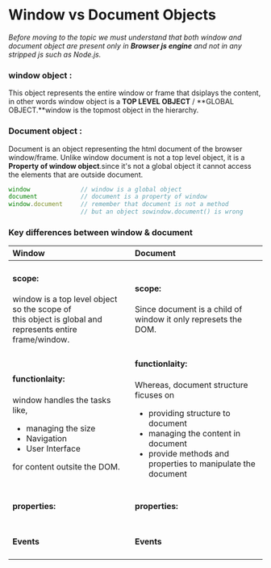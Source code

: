 # Window vs Document Objects

_Before moving to the topic we must understand that both window and document object are present only in **Browser js engine** and not in any stripped js such as Node.js._
### window object :
This object represents the entire window or frame that dsiplays the content, in other words window object is a **TOP LEVEL OBJECT** / **GLOBAL OBJECT.**window is the topmost object in the hierarchy.

### Document object :
Document is an object representing the html document of the browser window/frame. Unlike window document is not a top level object, it is a **Property of window object**.since it's not a global object it cannot access the elements that are outside document.

```js
window              // window is a global object
document            // document is a property of window
window.document     // remember that document is not a method  
                    // but an object sowindow.document() is wrong
```

### Key differences between window & document


| Window | Document |
|:------|:--------|
|<h4>scope:</h4>window is a top level object so the scope of <br>this object is global and represents entire frame/window.| <h4>scope:</h4> Since document is a child of window it only represets the DOM. |
|<h4>functionlaity:</h4> window handles the tasks like,<br><ul><li>managing the size</li><li>Navigation</li><li>User Interface</li></ul>for content outsite the DOM.|<h4>functionlaity:</h4>Whereas, document structure ficuses on<br><ul><li>providing structure to document</li><li>managing the content in document</li><li>provide methods and properties to manipulate the document</li></ul>|
| <h4>properties:</h4>| <h4>properties:</h4>|
| <h4>Events</h4> | <h4>Events</h4>|










